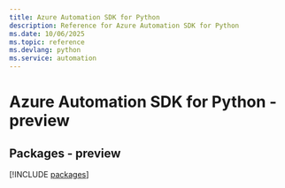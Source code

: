 ```yaml
---
title: Azure Automation SDK for Python
description: Reference for Azure Automation SDK for Python
ms.date: 10/06/2025
ms.topic: reference
ms.devlang: python
ms.service: automation
---
```

# Azure Automation SDK for Python - preview
## Packages - preview
[!INCLUDE [packages](automation-index.md)]